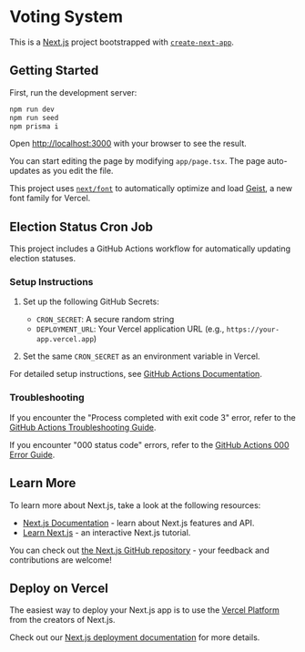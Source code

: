 # Voting System

This is a [Next.js](https://nextjs.org) project bootstrapped with [`create-next-app`](https://nextjs.org/docs/app/api-reference/cli/create-next-app).

## Getting Started

First, run the development server:

```bash
npm run dev
npm run seed
npm prisma i
```

Open [http://localhost:3000](http://localhost:3000) with your browser to see the result.

You can start editing the page by modifying `app/page.tsx`. The page auto-updates as you edit the file.

This project uses [`next/font`](https://nextjs.org/docs/app/building-your-application/optimizing/fonts) to automatically optimize and load [Geist](https://vercel.com/font), a new font family for Vercel.

## Election Status Cron Job

This project includes a GitHub Actions workflow for automatically updating election statuses.

### Setup Instructions

1. Set up the following GitHub Secrets:

   - `CRON_SECRET`: A secure random string
   - `DEPLOYMENT_URL`: Your Vercel application URL (e.g., `https://your-app.vercel.app`)

2. Set the same `CRON_SECRET` as an environment variable in Vercel.

For detailed setup instructions, see [GitHub Actions Documentation](docs/github-actions.md).

### Troubleshooting

If you encounter the "Process completed with exit code 3" error, refer to the [GitHub Actions Troubleshooting Guide](docs/github-actions-troubleshooting.md).

If you encounter "000 status code" errors, refer to the [GitHub Actions 000 Error Guide](docs/github-actions-000-error.md).

## Learn More

To learn more about Next.js, take a look at the following resources:

- [Next.js Documentation](https://nextjs.org/docs) - learn about Next.js features and API.
- [Learn Next.js](https://nextjs.org/learn) - an interactive Next.js tutorial.

You can check out [the Next.js GitHub repository](https://github.com/vercel/next.js) - your feedback and contributions are welcome!

## Deploy on Vercel

The easiest way to deploy your Next.js app is to use the [Vercel Platform](https://vercel.com/new?utm_medium=default-template&filter=next.js&utm_source=create-next-app&utm_campaign=create-next-app-readme) from the creators of Next.js.

Check out our [Next.js deployment documentation](https://nextjs.org/docs/app/building-your-application/deploying) for more details.
